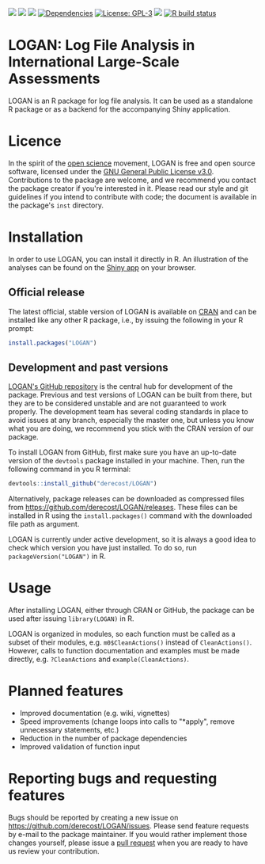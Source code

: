![](https://www.r-pkg.org/badges/version/LOGAN)
![](https://cranlogs.r-pkg.org/badges/grand-total/LOGAN)
[![](https://img.shields.io/github/languages/code-size/derecost/LOGAN.svg)](https://github.com/derecost/LOGAN)
[![Dependencies](https://tinyverse.netlify.com/badge/LOGAN)](https://cran.r-project.org/package=LOGAN)
[![License: GPL-3](https://img.shields.io/badge/license-GPL--3-blue.svg)](https://cran.r-project.org/web/licenses/GPL-3)
[![](https://img.shields.io/badge/lifecycle-experimental-orange.svg)](https://lifecycle.r-lib.org/articles/stages.html#experimental)
[![R build status](https://github.com/derecost/LOGAN/workflows/R-CMD-check/badge.svg)](https://github.com/derecost/LOGAN/actions)

# LOGAN: Log File Analysis in International Large-Scale Assessments

LOGAN is an R package for log file analysis. It can be used as a standalone R package or as a backend for the accompanying Shiny application.

# Licence

In the spirit of the [open science](https://openscience.com) movement, LOGAN is free and open source software, licensed under the [GNU General Public License v3.0](https://www.gnu.org/licenses/gpl-3.0.en.html). Contributions to the package are welcome, and we recommend you contact the package creator if you're interested in it. Please read our style and git guidelines if you intend to contribute with code; the document is available in the package's `inst` directory.

# Installation

In order to use LOGAN, you can install it directly in R. An illustration of the analyses can be found on the [Shiny app](https://loganpackage.shinyapps.io/shiny/) on your browser.

## Official release

The latest official, stable version of LOGAN is available on [CRAN](https://cran.r-project.org) and can be installed like any other R package, i.e., by issuing the following in your R prompt:

```r
install.packages("LOGAN")
```

## Development and past versions

[LOGAN's GitHub repository](https://github.com/derecost/LOGAN/) is the central hub for development of the package. Previous and test versions of LOGAN can be built from there, but they are to be considered unstable and are not guaranteed to work properly. The development team has several coding standards in place to avoid issues at any branch, especially the master one, but unless you know what you are doing, we recommend you stick with the CRAN version of our package.

To install LOGAN from GitHub, first make sure you have an up-to-date version of the `devtools` package installed in your machine. Then, run the following command in you R terminal:

```r
devtools::install_github("derecost/LOGAN")
```

Alternatively, package releases can be downloaded as compressed files from https://github.com/derecost/LOGAN/releases. These files can be installed in R using the `install.packages()` command with the downloaded file path as argument.

LOGAN is currently under active development, so it is always a good idea to check which version you have just installed. To do so, run `packageVersion("LOGAN")` in R.

# Usage

After installing LOGAN, either through CRAN or GitHub, the package can be used after issuing `library(LOGAN)` in R.

LOGAN is organized in modules, so each function must be called as a subset of
their modules, e.g. `m0$CleanActions()` instead of `CleanActions()`. However,
calls to function documentation and examples must be made directly, e.g.
`?CleanActions` and `example(CleanActions)`.

# Planned features

- Improved documentation (e.g. wiki, vignettes)
- Speed improvements (change loops into calls to "*apply", remove unnecessary statements, etc.)
- Reduction in the number of package dependencies
- Improved validation of function input

# Reporting bugs and requesting features

Bugs should be reported by creating a new issue on https://github.com/derecost/LOGAN/issues. Please send feature requests by e-mail to the package maintainer. If you would rather implement those changes yourself, please issue a [pull request](https://github.com/derecost/LOGAN/pulls) when you are ready to have us review your contribution.
